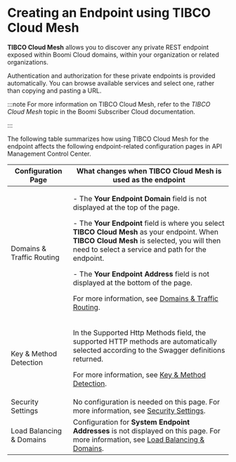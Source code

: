 ﻿---
sidebar_position: 3
---

# Creating an Endpoint using TIBCO Cloud Mesh

<head>
  <meta name="guidename" content="API Management"/>
  <meta name="context" content="GUID-2b05cdea-91a4-4aca-ad23-c328e4741677"/>
</head>

**TIBCO Cloud Mesh** allows you to discover any private REST endpoint exposed within Boomi Cloud domains, within your organization or related organizations. 

Authentication and authorization for these private endpoints is provided automatically. You can browse available services and select one, rather than copying and pasting a URL. 

:::note 
For more information on TIBCO Cloud Mesh, refer to the *TIBCO Cloud Mesh* topic in the Boomi Subscriber Cloud documentation.

:::

The following table summarizes how using TIBCO Cloud Mesh for the endpoint affects the following endpoint-related configuration pages in API Management Control Center. 

|**Configuration Page** |**What changes when TIBCO Cloud Mesh is used as the endpoint** |
| ------ | ------ |
|Domains & Traffic Routing|<p>- The **Your Endpoint Domain** field is not displayed at the top of the page. </p><p>- The **Your Endpoint** field is where you select **TIBCO Cloud Mesh** as your endpoint. When **TIBCO Cloud Mesh** is selected, you will then need to select a service and path for the endpoint. </p><p>- The **Your Endpoint Address** field is not displayed at the bottom of the page. </p><p>For more information, see [Domains & Traffic Routing](../Endpointmethods/Domains_and_traffic_routing.md). </p>|
|Key & Method Detection|<p>In the Supported Http Methods field, the supported HTTP methods are automatically selected according to the Swagger definitions returned. </p><p>For more information, see [Key & Method Detection](../Endpointmethods/Endpoint_key_and_method_detection.md). </p>|
|Security Settings|No configuration is needed on this page. For more information, see [Security Settings](../Endpointmethods/Endpoint_security_settings.md). |
|Load Balancing & Domains|Configuration for **System Endpoint Addresses** is not displayed on this page. For more information, see [Load Balancing & Domains](../Endpointmethods/Endpoint_load_balancing_and_domains.md). |

